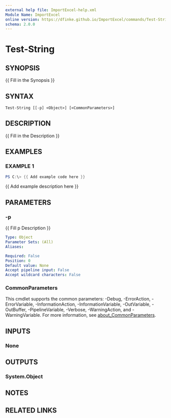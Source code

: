 ```yaml
---
external help file: ImportExcel-help.xml
Module Name: ImportExcel
online version: https://dfinke.github.io/ImportExcel/commands/Test-String
schema: 2.0.0
---
```


# Test-String

## SYNOPSIS
{{ Fill in the Synopsis }}

## SYNTAX

```
Test-String [[-p] <Object>] [<CommonParameters>]
```

## DESCRIPTION
{{ Fill in the Description }}

## EXAMPLES

### EXAMPLE 1

```powershell
PS C:\> {{ Add example code here }}
```

{{ Add example description here }}

## PARAMETERS

### -p
{{ Fill p Description }}

```yaml
Type: Object
Parameter Sets: (All)
Aliases:

Required: False
Position: 0
Default value: None
Accept pipeline input: False
Accept wildcard characters: False
```

### CommonParameters
This cmdlet supports the common parameters: -Debug, -ErrorAction, -ErrorVariable, -InformationAction, -InformationVariable, -OutVariable, -OutBuffer, -PipelineVariable, -Verbose, -WarningAction, and -WarningVariable. For more information, see [about_CommonParameters](http://go.microsoft.com/fwlink/?LinkID=113216).

## INPUTS

### None

## OUTPUTS

### System.Object
## NOTES

## RELATED LINKS
